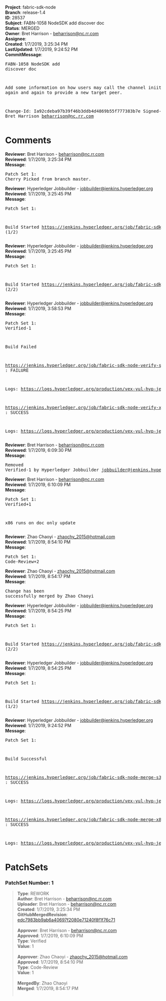 <strong>Project</strong>: fabric-sdk-node<br><strong>Branch</strong>: release-1.4<br><strong>ID</strong>: 28537<br><strong>Subject</strong>: FABN-1058 NodeSDK add discover doc<br><strong>Status</strong>: MERGED<br><strong>Owner</strong>: Bret Harrison - beharrison@nc.rr.com<br><strong>Assignee</strong>:<br><strong>Created</strong>: 1/7/2019, 3:25:34 PM<br><strong>LastUpdated</strong>: 1/7/2019, 9:24:52 PM<br><strong>CommitMessage</strong>:<br><pre>FABN-1058 NodeSDK add discover doc

Add some information on how users may call the channel
iniitialize again and again to provide a new target peer.

Change-Id: Ia92cdeba97b39f46b3ddb4d4869b55f777383b7e
Signed-off-by: Bret Harrison <beharrison@nc.rr.com>
</pre><h1>Comments</h1><strong>Reviewer</strong>: Bret Harrison - beharrison@nc.rr.com<br><strong>Reviewed</strong>: 1/7/2019, 3:25:34 PM<br><strong>Message</strong>: <pre>Patch Set 1: Cherry Picked from branch master.</pre><strong>Reviewer</strong>: Hyperledger Jobbuilder - jobbuilder@jenkins.hyperledger.org<br><strong>Reviewed</strong>: 1/7/2019, 3:25:45 PM<br><strong>Message</strong>: <pre>Patch Set 1:

Build Started https://jenkins.hyperledger.org/job/fabric-sdk-node-verify-x86_64/1822/ (1/2)</pre><strong>Reviewer</strong>: Hyperledger Jobbuilder - jobbuilder@jenkins.hyperledger.org<br><strong>Reviewed</strong>: 1/7/2019, 3:25:45 PM<br><strong>Message</strong>: <pre>Patch Set 1:

Build Started https://jenkins.hyperledger.org/job/fabric-sdk-node-verify-s390x/428/ (2/2)</pre><strong>Reviewer</strong>: Hyperledger Jobbuilder - jobbuilder@jenkins.hyperledger.org<br><strong>Reviewed</strong>: 1/7/2019, 3:58:53 PM<br><strong>Message</strong>: <pre>Patch Set 1: Verified-1

Build Failed 

https://jenkins.hyperledger.org/job/fabric-sdk-node-verify-s390x/428/ : FAILURE

Logs: https://logs.hyperledger.org/production/vex-yul-hyp-jenkins-3/fabric-sdk-node-verify-s390x/428

https://jenkins.hyperledger.org/job/fabric-sdk-node-verify-x86_64/1822/ : SUCCESS

Logs: https://logs.hyperledger.org/production/vex-yul-hyp-jenkins-3/fabric-sdk-node-verify-x86_64/1822</pre><strong>Reviewer</strong>: Bret Harrison - beharrison@nc.rr.com<br><strong>Reviewed</strong>: 1/7/2019, 6:09:30 PM<br><strong>Message</strong>: <pre>Removed Verified-1 by Hyperledger Jobbuilder <jobbuilder@jenkins.hyperledger.org>
</pre><strong>Reviewer</strong>: Bret Harrison - beharrison@nc.rr.com<br><strong>Reviewed</strong>: 1/7/2019, 6:10:09 PM<br><strong>Message</strong>: <pre>Patch Set 1: Verified+1

x86 runs on doc only update</pre><strong>Reviewer</strong>: Zhao Chaoyi - zhaochy_2015@hotmail.com<br><strong>Reviewed</strong>: 1/7/2019, 8:54:10 PM<br><strong>Message</strong>: <pre>Patch Set 1: Code-Review+2</pre><strong>Reviewer</strong>: Zhao Chaoyi - zhaochy_2015@hotmail.com<br><strong>Reviewed</strong>: 1/7/2019, 8:54:17 PM<br><strong>Message</strong>: <pre>Change has been successfully merged by Zhao Chaoyi</pre><strong>Reviewer</strong>: Hyperledger Jobbuilder - jobbuilder@jenkins.hyperledger.org<br><strong>Reviewed</strong>: 1/7/2019, 8:54:25 PM<br><strong>Message</strong>: <pre>Patch Set 1:

Build Started https://jenkins.hyperledger.org/job/fabric-sdk-node-merge-s390x/152/ (2/2)</pre><strong>Reviewer</strong>: Hyperledger Jobbuilder - jobbuilder@jenkins.hyperledger.org<br><strong>Reviewed</strong>: 1/7/2019, 8:54:25 PM<br><strong>Message</strong>: <pre>Patch Set 1:

Build Started https://jenkins.hyperledger.org/job/fabric-sdk-node-merge-x86_64/173/ (1/2)</pre><strong>Reviewer</strong>: Hyperledger Jobbuilder - jobbuilder@jenkins.hyperledger.org<br><strong>Reviewed</strong>: 1/7/2019, 9:24:52 PM<br><strong>Message</strong>: <pre>Patch Set 1:

Build Successful 

https://jenkins.hyperledger.org/job/fabric-sdk-node-merge-s390x/152/ : SUCCESS

Logs: https://logs.hyperledger.org/production/vex-yul-hyp-jenkins-3/fabric-sdk-node-merge-s390x/152

https://jenkins.hyperledger.org/job/fabric-sdk-node-merge-x86_64/173/ : SUCCESS

Logs: https://logs.hyperledger.org/production/vex-yul-hyp-jenkins-3/fabric-sdk-node-merge-x86_64/173</pre><h1>PatchSets</h1><h3>PatchSet Number: 1</h3><blockquote><strong>Type</strong>: REWORK<br><strong>Author</strong>: Bret Harrison - beharrison@nc.rr.com<br><strong>Uploader</strong>: Bret Harrison - beharrison@nc.rr.com<br><strong>Created</strong>: 1/7/2019, 3:25:34 PM<br><strong>GitHubMergedRevision</strong>: [edc7983bb9ab6a40697f2080e71240f8f1f76c71](https://github.com/hyperledger-gerrit-archive/fabric-sdk-node/commit/edc7983bb9ab6a40697f2080e71240f8f1f76c71)<br><br><strong>Approver</strong>: Bret Harrison - beharrison@nc.rr.com<br><strong>Approved</strong>: 1/7/2019, 6:10:09 PM<br><strong>Type</strong>: Verified<br><strong>Value</strong>: 1<br><br><strong>Approver</strong>: Zhao Chaoyi - zhaochy_2015@hotmail.com<br><strong>Approved</strong>: 1/7/2019, 8:54:10 PM<br><strong>Type</strong>: Code-Review<br><strong>Value</strong>: 1<br><br><strong>MergedBy</strong>: Zhao Chaoyi<br><strong>Merged</strong>: 1/7/2019, 8:54:17 PM<br><br></blockquote>